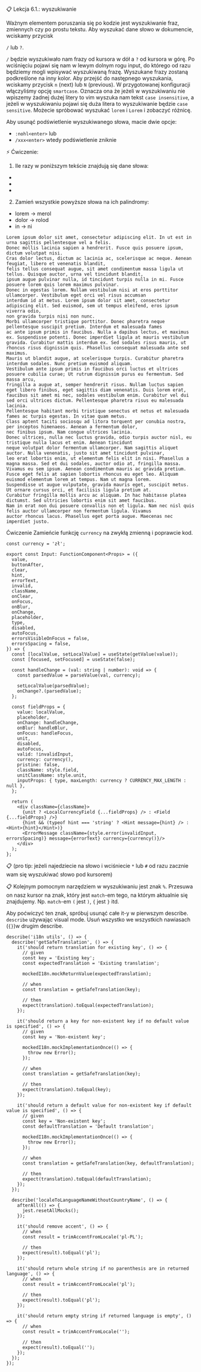 📋 Lekcja 6.1.: wyszukiwanie

Ważnym elementem poruszania się po kodzie jest wyszukiwanie fraz,
zmiennych czy po prostu tekstu. Aby wyszukać dane słowo w dokumencie,
wciskamy przycisk 

`/` 
lub
`?`. 

`/` będzie wyszukiwało nam frazy od kursora w dół a
`?` od kursora w górę. Po wciśnięciu pojawi się nam w lewym dolnym rogu
input, do którego od razu będziemy mogli wpisywać wyszukiwaną frazę.
Wyszukane frazy zostaną podkreślone na inny kolor. Aby przejść do następnego
wyszukania, wciskamy przycisk `n` (next) lub `N` (previous).
W przygotowanej konfiguracji włączyliśmy opcję `smartcase`. Oznacza ona że jeżeli
w wyszukiwaniu nie wpiszemy żadnej dużej litery to vim wyszuka nam tekst `case insensitive`,
a jeżeli w wyszukiwaniu pojawi się duża litera to wyszukiwanie będzie `case sensitive`. Możecie
spróbować wyszukać `lorem` i `Lorem` i zobaczyć różnicę.

Aby usunąć podświetlenie wyszukiwanego słowa, macie dwie opcje:
- `:nohl<enter>`
lub
- `/xxx<enter>`
wtedy podświetlenie zniknie

⚡️ Ćwiczenie:

1. Ile razy w poniższym tekście znajdują się dane słowa:
- [lorem]: _
- [dolor]: _
- [in]: _

2. Zamień wszystkie powyższe słowa na ich palindromy:
- lorem -> merol
- dolor -> rolod
- in -> ni

```
Lorem ipsum dolor sit amet, consectetur adipiscing elit. In ut est in urna sagittis pellentesque vel a felis. 
Donec mollis lacinia sapien a hendrerit. Fusce quis posuere ipsum, dictum volutpat nisi.
Cras dolor lectus, dictum ac lacinia ac, scelerisque ac neque. Aenean feugiat, libero et venenatis blandit,
felis tellus consequat augue, sit amet condimentum massa ligula ut tellus. Quisque auctor, urna vel tincidunt blandit,
ipsum augue pulvinar nulla, id tincidunt turpis nulla in mi. Fusce posuere lorem quis lorem maximus pulvinar. 
Donec in egestas lorem. Nullam vestibulum nisi at eros porttitor ullamcorper. Vestibulum eget orci vel risus accumsan 
interdum id at metus. Lorem ipsum dolor sit amet, consectetur adipiscing elit. Sed euismod, sem ut tempus eleifend, eros ipsum viverra odio, 
non gravida turpis nisi non nunc.
Morbi ullamcorper tristique porttitor. Donec pharetra neque pellentesque suscipit pretium. Interdum et malesuada fames 
ac ante ipsum primis in faucibus. Nulla a dapibus lectus, et maximus ex. Suspendisse potenti. Donec imperdiet ligula at mauris vestibulum gravida. Curabitur mattis interdum ex. Sed sodales risus mauris, ut rhoncus risus dignissim quis. Phasellus consequat malesuada ante sed maximus.
Mauris ut blandit augue, at scelerisque turpis. Curabitur pharetra interdum sodales. Nunc pretium euismod aliquam. 
Vestibulum ante ipsum primis in faucibus orci luctus et ultrices posuere cubilia curae; Ut rutrum dignissim purus eu fermentum. Sed massa arcu,
fringilla a augue at, semper hendrerit risus. Nullam luctus sapien eget libero finibus, eget sagittis diam venenatis. Duis lorem erat,
faucibus sit amet mi nec, sodales vestibulum enim. Curabitur vel dui sed orci ultrices dictum. Pellentesque pharetra risus eu malesuada lacinia.
Pellentesque habitant morbi tristique senectus et netus et malesuada fames ac turpis egestas. In vitae quam metus.
Class aptent taciti sociosqu ad litora torquent per conubia nostra, per inceptos himenaeos. Aenean a fermentum dolor,
nec finibus ipsum. Nam congue ultrices lacinia.
Donec ultrices, nulla nec luctus gravida, odio turpis auctor nisl, eu tristique nulla lacus et enim. Aenean tincidunt 
neque volutpat dolor fermentum ullamcorper. Nam sagittis aliquet auctor. Nulla venenatis, justo sit amet tincidunt pulvinar, 
leo erat lobortis enim, ut elementum felis elit in nisi. Phasellus a magna massa. Sed et dui sodales, auctor odio at, fringilla massa.
Vivamus eu sem ipsum. Aenean condimentum mauris ac gravida pretium.
Fusce eget felis at sapien lobortis rhoncus eu eget leo. Aliquam euismod elementum lorem at tempus. Nam ut magna lorem. 
Suspendisse ut augue vulputate, gravida mauris eget, suscipit metus. Ut ornare cursus orci, et facilisis ligula pretium at. 
Curabitur fringilla mollis arcu ac aliquam. In hac habitasse platea dictumst. Sed ultricies lobortis enim sit amet faucibus.
Nam in erat non dui posuere convallis non et ligula. Nam nec nisl quis felis auctor ullamcorper non fermentum ligula. Vivamus 
auctor rhoncus lacus. Phasellus eget porta augue. Maecenas nec imperdiet justo.
```

Ćwiczenie
Zamieńcie funkcję `currency` na zwykłą zmienną i poprawcie kod.

```tsx
const currency = 'zł';

export const Input: FunctionComponent<Props> = ({
  value,
  buttonAfter,
  clear,
  hint,
  errorText,
  invalid,
  className,
  onClear,
  onFocus,
  onBlur,
  onChange,
  placeholder,
  type,
  disabled,
  autoFocus,
  errorsVisibleOnFocus = false,
  errorsSpacing = false,
}) => {
  const [localValue, setLocalValue] = useState(getValue(value));
  const [focused, setFocused] = useState(false);

  const handleChange = (val: string | number): void => {
    const parsedValue = parseValue(val, currency);

    setLocalValue(parsedValue);
    onChange?.(parsedValue);
  };

  const fieldProps = {
    value: localValue,
    placeholder,
    onChange: handleChange,
    onBlur: handleBlur,
    onFocus: handleFocus,
    unit,
    disabled,
    autoFocus,
    valid: !invalidInput,
    currency: currency(),
    pristine: false,
    className: style.field,
    unitClassName: style.unit,
    inputProps: { type, maxLength: currency ? CURRENCY_MAX_LENGTH : null },
  };

  return (
    <div className={className}>
      {unit ? <LocalCurrencyField {...fieldProps} /> : <Field {...fieldProps} />}
      {hint && (typeof hint === 'string' ? <Hint message={hint} /> : <Hint>{hint}</Hint>)}
      <ErrorMessage className={style.error(invalidInput, errorsSpacing)} message={errorText} currency={currency()}/>
    </div>
  );
};

```
📋 (pro tip: jeżeli najedziecie na słowo i wciśniecie `*` lub `#` od razu zacznie wam się wyszukiwać słowo pod kursorem)

📋 Kolejnym pomocnym narzędziem w wyszukiwaniu jest znak `%`. Przesuwa on nasz kursor na znak,
który jest `match`-em tego, na którym aktualnie się znajdujemy. Np. `match`-em `(` jest `)`,
`{` jest `}` itd.

Aby poćwiczyć ten znak, spróbuj usunąć całe it-y w pierwszym describe.
`describe` używając visual mode.
Usuń wszystko we wszystkich nawiasach (`{}`)w drugim describe.

```tsx
describe('i18n utils', () => {
  describe('getSafeTranslation', () => {
    it('should return translation for existing key', () => {
      // given
      const key = 'Existing key';
      const expectedTranslation = 'Existing translation';

      mockedI18n.mockReturnValue(expectedTranslation);

      // when
      const translation = getSafeTranslation(key);

      // then
      expect(translation).toEqual(expectedTranslation);
    });

    it('should return a key for non-existent key if no default value is specified', () => {
      // given
      const key = 'Non-existent key';

      mockedI18n.mockImplementationOnce(() => {
        throw new Error();
      });

      // when
      const translation = getSafeTranslation(key);

      // then
      expect(translation).toEqual(key);
    });

    it('should return a default value for non-existent key if default value is specified', () => {
      // given
      const key = 'Non-existent key';
      const defaultTranslation = 'Default translation';

      mockedI18n.mockImplementationOnce(() => {
        throw new Error();
      });

      // when
      const translation = getSafeTranslation(key, defaultTranslation);

      // then
      expect(translation).toEqual(defaultTranslation);
    });
  });

  describe('localeToLanguageNameWithoutCountryName', () => {
    afterAll(() => {
      jest.resetAllMocks();
    });

    it('should remove accent', () => {
      // when
      const result = trimAccentFromLocale('pl-PL');

      // then
      expect(result).toEqual('pl');
    });

    it('should return whole string if no parenthesis are in returned language', () => {
      // when
      const result = trimAccentFromLocale('pl');

      // then
      expect(result).toEqual('pl');
    });

    it('should return empty string if returned language is empty', () => {
      // when
      const result = trimAccentFromLocale('');

      // then
      expect(result).toEqual('');
    });
  });
});
```
